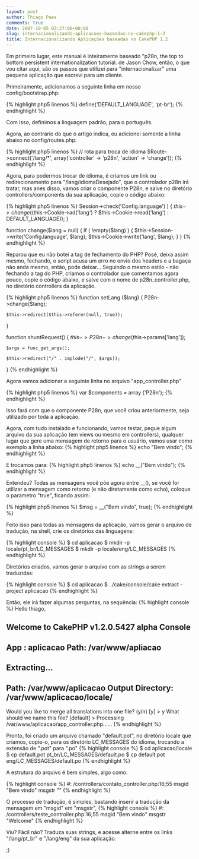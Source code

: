 ```yaml
---
layout: post
author: Thiago Paes
comments: true
date: 2007-10-05 03:27:00+00:00
slug: internacionalizando-aplicacoes-baseadas-no-cakephp-1-2
title: Internacionalizando Aplicações baseadas no CakePHP 1.2
---
```


Em primeiro lugar, este manual é inteiramente baseado "p28n, the top to bottom persistent internationalization tutorial. de Jason Chow, 
então, o que vou citar aqui, são os passos que utilizei para "internacionalizar" uma pequena aplicação que escrevi para um cliente.

Primeiramente, adicionamos a seguinte linha em nosso config/bootstrap.php:

{% highlight php5 linenos %}
define('DEFAULT_LANGUAGE', 'pt-br');
{% endhighlight %}

Com isso, definimos a linguagem padrão, para o português.

Agora, ao contrário do que o artigo indica, eu adicionei somente a linha abaixo no config/routes.php:

{% highlight php5 linenos %}
// rota para troca de idioma
$Route->connect('/lang/*', array('controller' -> 'p28n', 'action' -> 'change'));
{% endhighlight %}

Agora, para podermos trocar de idioma, é criamos um link ou redirecionamento para "/lang/idiomaDesejado", que o controlador p28n irá tratar, mas anes disso, 
vamos criar o componente P28n, e salve no diretório controllers/components da sua aplicação, copie o código abaixo:

{% highlight php5 linenos %}
Session->check('Config.language') ) {
    $this->change(($this->Cookie->ad('lang') ? $this->Cookie->read('lang') : DEFAULT_LANGUAGE));
}

function change($lang = null) {
    if ( !empty($lang) ) {
        $this->Session->write('Config.language', $lang);
        $this->Cookie->write('lang', $lang);
    }
}
{% endhighlight %}

Reparou que eu não botei a tag de fechamento do PHP? Posé, deixa assim mesmo, fechando, o script acusa um erro no envio dos headers e a bagaça não anda mesmo, 
então, pode deixar... Seguindo o mesmo estilo - não fechando a tag do PHP, criamos o controlador que comentamos agora pouco, copie o código abaixo, e salve com 
o nome de p28n_controller.php, no diretório controllers da aplicação.

{% highlight php5 linenos %}
function setLang ($lang)
{
    P28n->change($lang);

    $this->redirect($this->referer(null, true));
}

function shuntRequest()
{
    $this->P28n->change($this->params['lang']);

    $args = func_get_args();
    
    $this->redirect("/" . implode("/", $args));
}
{% endhighlight %}

Agora vamos adicionar a seguinte linha no arquivo "app_controller.php"

{% highlight php5 linenos %}
var $components = array ('P28n');
{% endhighlight %}

Isso fará com que o componente P28n, que você criou anteriormente, seja utilizado por toda a aplicação.

Agora, com tudo instalado e funcionando, vamos testar, pegue algum arquivo da sua aplicação (em views ou mesmo em controllers), qualquer lugar que gere uma 
mensagem de retorno para o usuário, vamos usar como exemplo a linha abaixo:
{% highlight php5 linenos %}
echo  "Bem vindo";
{% endhighlight %}

E trocamos para:
{% highlight php5 linenos %}
echo __("Bem vindo");
{% endhighlight %}

Entendeu? Todas as mensagens você põe agora entre \__(), se você for utilizar a mensagem como retorno (e não diretamente como echo), coloque o parametro "true", ficando assim:

{% highlight php5 linenos %}
$msg = __("Bem vindo", true);
{% endhighlight %}

Feito isso para todas as mensagens da aplicação, vamos gerar o arquivo de tradução, na shell, crie os diretórios das linguagens:

{% highlight console %}
$ cd aplicacao
$ mkdir -p locale/pt_br/LC_MESSAGES
$ mkdir -p locale/eng/LC_MESSAGES
{% endhighlight %}

Diretórios criados, vamos gerar o arquivo com as strings a serem traduzidas:

{% highlight console %}
$ cd aplicacao
$ ../cake/console/cake extract -project aplicacao
{% endhighlight %}

Então, ele irá fazer algumas perguntas, na sequência:
{% highlight console %}
Hello thiago,

Welcome to CakePHP v1.2.0.5427 alpha Console
---------------------------------------------------------------
App : aplicacao
Path: /var/www/apliacao
---------------------------------------------------------------

Extracting...
---------------------------------------------------------------
Path: /var/www/aplicacao
Output Directory: /var/www/aplicacao/locale/
---------------------------------------------------------------
Would you like to merge all translations into one file? (y/n) [y] > y
What should we name this file?  [default] >
Processing /var/www/aplicacao/app_controller.php......
{% endhighlight %}

Pronto, foi criado um arquivo chamado "default.pot", no diretório locale que criamos, copie-o, para os diretório LC_MESSAGES do idioma, trocando a extensão de ".pot" para ".po"
{% highlight console %}
$ cd aplicacao/locale
$ cp default.pot pt_br/LC_MESSAGES/default.po
$ cp default.pot eng/LC_MESSAGES/default.po
{% endhighlight %}

A estrutura do arquivo é bem simples, algo como:

{% highlight console %}
#: /controllers/contato_controller.php:16;55
msgid "Bem vindo"
msgstr ""
{% endhighlight %}

O processo de tradução, é simples, bastando inserir a tradução da mensagem em "msgid" em "msgstr",
{% highlight console %}
#: /controllers/teste_controller.php:16;55 
msgid "Bem vindo" 
msgstr "Welcome"
{% endhighlight %}

Viu? Fácil não? Traduza suas strings, e acesse alterne entre os links "/lang/pt_br" e "/lang/eng" da sua aplicação.

;)

